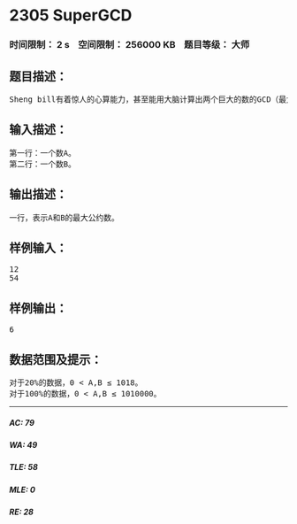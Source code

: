 # 2305 SuperGCD   
### 时间限制： 2 s&nbsp;&nbsp;&nbsp;&nbsp;空间限制： 256000 KB&nbsp;&nbsp;&nbsp;&nbsp;题目等级： 大师  
## 题目描述：  

<pre>
Sheng bill有着惊人的心算能力，甚至能用大脑计算出两个巨大的数的GCD（最大公约数）！因此他经常和别人比赛计算GCD。有一天Sheng bill很嚣张地找到了你，并要求和你比赛，但是输给Sheng bill岂不是很丢脸！所以你决定写一个程序来教训他。
</pre>
  
  
## 输入描述：  

<pre>
第一行：一个数A。
第二行：一个数B。
</pre>
  
  
## 输出描述：  

<pre>
一行，表示A和B的最大公约数。
</pre>
  
  
## 样例输入：  

<pre>
12
54
</pre>
  
  
## 样例输出：  

<pre>
6
</pre>
  
  
## 数据范围及提示：  

<pre>
对于20%的数据，0 < A,B ≤ 1018。
对于100%的数据，0 < A,B ≤ 1010000。
</pre>
  
  
***  

##### AC: 79  
##### WA: 49  
##### TLE: 58  
##### MLE: 0  
##### RE: 28  
